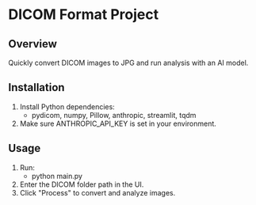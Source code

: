 # DICOM Format Project

## Overview

Quickly convert DICOM images to JPG and run analysis with an AI model.

## Installation

1. Install Python dependencies:
   - pydicom, numpy, Pillow, anthropic, streamlit, tqdm
2. Make sure ANTHROPIC_API_KEY is set in your environment.

## Usage

1. Run:
   - python main.py
2. Enter the DICOM folder path in the UI.
3. Click "Process" to convert and analyze images.
